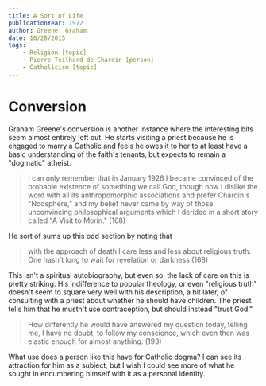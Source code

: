 ```yaml
---
title: A Sort of Life
publicationYear: 1972
author: Greene, Graham
date: 10/28/2015
tags: 
    - Religion [topic]
    - Pierre Teilhard de Chardin [person]
    - Catholicism [topic]
---
```


# Conversion

Graham Greene's conversion is another instance where the interesting bits seem almost entirely left out. He starts visiting a priest because he is engaged to marry a Catholic and feels he owes it to her to at least have a basic understanding of the faith's tenants, but expects to remain a "dogmatic" atheist.

> I can only remember that in January 1926 I became convinced of the probable existence of something we call God, though now I dislike the word with all its anthropomorphic associations and prefer Chardin's "Noosphere," and my belief never came by way of those unconvincing philosophical arguments which I derided in a short story called "A Visit to Morin." (168)

He sort of sums up this odd section by noting that

> with the approach of death I care less and less about religious truth. One hasn't long to wait for revelation or darkness (168)

This isn't a spiritual autobiography, but even so, the lack of care on this is pretty striking. His indifference to popular theology, or even "religious truth" doesn't seem to square very well with his description, a bit later, of consulting with a priest about whether he should have children. The priest tells him that he mustn't use contraception, but should instead "trust God."

> How differently he would have answered my question today, telling me, I have no doubt, to follow my conscience, which even then was elastic enough for almost anything. (193)

What use does a person like this have for Catholic dogma? I can see its attraction for him as a subject, but I wish I could see more of what he sought in encumbering himself with it as a personal identity.

